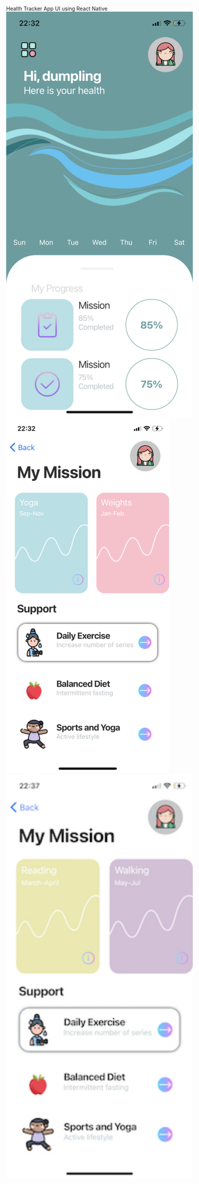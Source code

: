 Health Tracker App UI using React Native
<img width="1440" alt="landingpage" src="screenshot.png">
<img width="440" alt="login" src="screenshot1.PNG">
<img width="1440" alt="board" src="screenshot2.jpeg">
